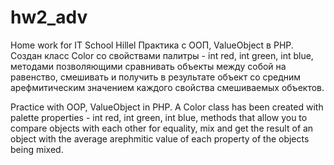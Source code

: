 # hw2_adv
Home work for IT School Hillel
Практика с ООП, ValueObject в PHP. Создан класс Color со свойствами палитры - int red, int green, int blue, методами позволяющими сравнивать объекты между собой на равенство,
смешивать и получить в результате объект со средним арефмитическим значением каждого свойства смешиваемых объектов.

Practice with OOP, ValueObject in PHP. A Color class has been created with palette properties - int red, int green, int blue, methods that allow you to compare objects with each other for equality,
mix and get the result of an object with the average arephmitic value of each property of the objects being mixed.
